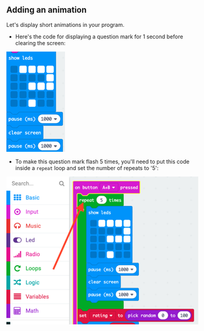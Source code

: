 ## Adding an animation

Let's display short animations in your program.

+ Here's the code for displaying a question mark for 1 second before clearing the screen:

![Screenshot](images/rate-question-code.png)

+ To make this question mark flash 5 times, you'll need to put this code inside a `repeat` loop and set the number of repeats to '5':

![screenshot](images/rate-question-repeat.png)